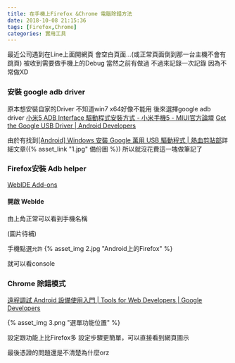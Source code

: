 ```yaml
---
title: 在手機上Firefox &Chrome 電腦除錯方法
date: 2018-10-08 21:15:36
tags: [Firefox,Chrome]
categories: 實用工具
---
```


最近公司遇到在Line上面開網頁
會空白頁面...(或正常頁面倒到那一台主機不會有跳頁)
被收到需要做手機上的Debug
當然之前有做過
不過來記錄一次記錄
因為不常做XD

<!--more-->


### 安裝 google adb driver
原本想安裝自家的Driver
不知道win7 x64好像不能用
後來選擇google adb driver
[小米5 ADB Interface 驅動程式安裝方式 - 小米手機5 - MIUI官方論壇](http://tw.miui.com/thread-24838-1-1.html)
[Get the Google USB Driver  |  Android Developers](https://developer.android.com/studio/run/win-usb)

由於有找到[[Android] Windows 安裝 Google 萬用 USB 驅動程式 | 熱血剪貼部](http://blog.ctrlxctrlv.net/adroid-google-usb-driver/)詳細文章({% asset_link "1.jpg" 備份圖 %})
所以就沒花費這一塊做筆記了

### Firefox安裝 Adb helper

[WebIDE Add-ons](https://ftp.mozilla.org/pub/labs/fxos-simulator/)


#### 開啟 WebIde
由上角正常可以看到手機名稱

(圖片待補)

手機點選`允許`
{% asset_img 2.jpg "Android上的Firefox" %}

就可以看console

### Chrome 除錯模式

[遠程調試 Android 設備使用入門  |  Tools for Web Developers  |  Google Developers](https://developers.google.com/web/tools/chrome-devtools/remote-debugging/?utm_source=dcc&utm_medium=redirect&utm_campaign=2016q3)

{% asset_img 3.png "選單功能位置" %}

設定跟功能上比Firefox多
設定步驟更簡單，可以直接看到網頁圖示



最後憑證的問題還是不清楚為什麼orz